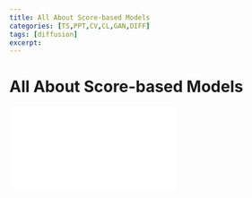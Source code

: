 ```yaml
---
title: All About Score-based Models
categories: [TS,PPT,CV,CL,GAN,DIFF]
tags: [diffusion]
excerpt: 
---
```


<script src="https://cdn.mathjax.org/mathjax/latest/MathJax.js?config=TeX-AMS-MML_HTMLorMML" type="text/javascript"></script>
# All About Score-based Models

<embed src="/assets/pdf/Score_based_model.pdf" ddtype="application/pdf" />